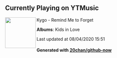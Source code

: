 ## Currently Playing on YTMusic

[<img align="left" width="100" src="https://lh3.googleusercontent.com/17i9mDGHMXF_sqZW973g_tJK2YHTgjTZrl1QtDZG87OigsUr7VbLEabjq__iUIYV9I8SFUFbETblXMO4">](https://music.youtube.com/channel/UCkhjJ1ozo9YkGtZ2Vl-QpwA)

Kygo - Remind Me to Forget

**Albums**: Kids in Love

Last updated at 08/04/2020 15:51

#### Generated with [20chan/github-now](https://github.com/20chan/github-now)


<!--
**20chan/20chan** is a ✨ _special_ ✨ repository because its `README.md` (this file) appears on your GitHub profile.

Here are some ideas to get you started:

- 🔭 I’m currently working on ...
- 🌱 I’m currently learning ...
- 👯 I’m looking to collaborate on ...
- 🤔 I’m looking for help with ...
- 💬 Ask me about ...
- 📫 How to reach me: ...
- 😄 Pronouns: ...
- ⚡ Fun fact: ...
-->
